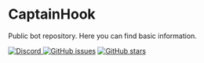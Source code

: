 # CaptainHook
Public bot repository. Here you can find basic information.


<a href="https://discord.gg/ZHEDdBB"><img alt="Discord" src="https://img.shields.io/discord/585176665630703641.svg">
[![GitHub issues](https://img.shields.io/github/issues/Dancbeunny98/CaptainHookPublic.svg)](https://github.com/Dancbeunny98/CaptainHookPublic/issues)
[![GitHub stars](https://img.shields.io/github/stars/Dancbeunny98/CaptainHookPublic.svg)](https://github.com/Dancbeunny98/CaptainHookPublic/stargazers)
